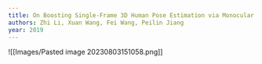 ```yaml
---
title: On Boosting Single-Frame 3D Human Pose Estimation via Monocular Videos
authors: Zhi Li, Xuan Wang, Fei Wang, Peilin Jiang
year: 2019
---
```


![[Images/Pasted image 20230803151058.png]]

